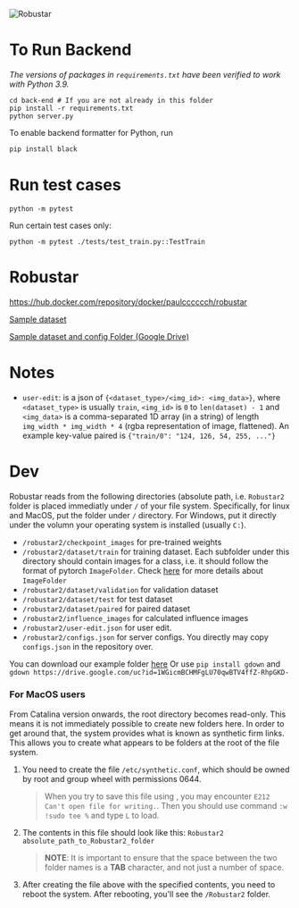![Robustar](logo2.png "Robustar")

# To Run Backend

_The versions of packages in `requirements.txt` have been verified to work with Python 3.9._

```
cd back-end # If you are not already in this folder
pip install -r requirements.txt
python server.py
```

To enable backend formatter for Python, run

```bash
pip install black
```

# Run test cases

```
python -m pytest
```

Run certain test cases only:
```
python -m pytest ./tests/test_train.py::TestTrain
```

# Robustar

https://hub.docker.com/repository/docker/paulcccccch/robustar

[Sample dataset](https://drive.google.com/file/d/1DTaPnWV91C9VXZ9JOBz7hoDxfyUXBpUv/view?usp=sharing)

[Sample dataset and config Folder (Google Drive)](https://drive.google.com/drive/u/1/folders/16z0qYdQSF6t5j8ve5BoA_yB7AX90ZdZH)

# Notes

- `user-edit`: is a json of `{<dataset_type>/<img_id>: <img_data>}`, where `<dataset_type>` is usually `train`, `<img_id>` is `0` to `len(dataset) - 1` and `<img_data>` is a comma-separated 1D array (in a string) of length `img_width * img_width * 4` (rgba representation of image, flattened). An example key-value paired is `{"train/0": "124, 126, 54, 255, ..."}`

# Dev

Robustar reads from the following directories (absolute path, i.e. `Robustar2` folder is placed immediatly under `/` of your file system. Specifically, for linux and MacOS, put the folder under `/` directory. For Windows, put it directly under the volumn your operating system is installed (usually `C:`).

- `/robustar2/checkpoint_images` for pre-trained weights
- `/robustar2/dataset/train` for training dataset. Each subfolder under this directory should contain images for a class, i.e. it should follow the format of pytorch `ImageFolder`. Check [here](https://developpaper.com/detailed-explanation-of-the-use-of-imagefolder-in-pytorch/) for more details about `ImageFolder`
- `/robustar2/dataset/validation` for validation dataset
- `/robustar2/dataset/test` for test dataset
- `/robustar2/dataset/paired` for paired dataset
- `/robustar2/influence_images` for calculated influence images
- `/robustar2/user-edit.json` for user edit.
- `/robustar2/configs.json` for server configs. You directly may copy `configs.json` in the repository over.

You can download our example folder [here](https://drive.google.com/drive/u/1/folders/16z0qYdQSF6t5j8ve5BoA_yB7AX90ZdZH)
Or use `pip install gdown` and `gdown https://drive.google.com/uc?id=1WGicmBCHMFgLU70qwBTV4ffZ-RhpGKD-`

### For MacOS users

From Catalina version onwards, the root directory becomes read-only. This means it is not immediately possible to create new folders here. In order to get around that, the system provides what is known as synthetic firm links. This allows you to create what appears to be folders at the root of the file system.

1. You need to create the file `/etc/synthetic.conf`, which should be owned by root and group wheel with permissions 0644.

   > When you try to save this file using , you may encounter `E212 Can't open file for writing.`. Then you should use command `:w !sudo tee %` and type `L` to load.

2. The contents in this file should look like this: `Robustar2    absolute_path_to_Robustar2_folder`

   > **NOTE**: It is important to ensure that the space between the two folder names is a **TAB** character, and not just a number of space.

3. After creating the file above with the specified contents, you need to reboot the system. After rebooting, you'll see the `/Robustar2` folder.
